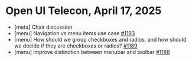 Open UI Telecon, April 17, 2025
===================================
  * [meta] Chair discussion
  * [menu] Navigation vs menu items use case [#1193](https://github.com/openui/open-ui/issues?q=is%3Aissue%20state%3Aopen%20label%3Aagenda%2B)
  * [menu] How should we group checkboxes and radios, and how should we decide if they are checkboxes or radios? [#1189](https://github.com/openui/open-ui/issues/1189)
  * [menu] improve distinction between menubar and toolbar [#1188](https://github.com/openui/open-ui/issues/1188)
